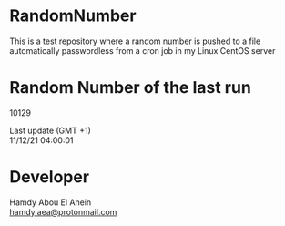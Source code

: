 # RandomNumber    
This is a test repository where a random number is pushed to a file automatically passwordless from a cron job in my Linux CentOS server    
# Random Number of the last run   
10129
      
Last update (GMT +1)    
11/12/21 04:00:01
# Developer    
Hamdy Abou El Anein   
hamdy.aea@protonmail.com
